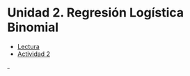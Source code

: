 # Unidad 2. Regresión Logística Binomial

  - [Lectura](Regresión%20Logistica.pdf)  
  - [Actividad 2](Actividad%202.pdf)
  
<sup>_</sup>
